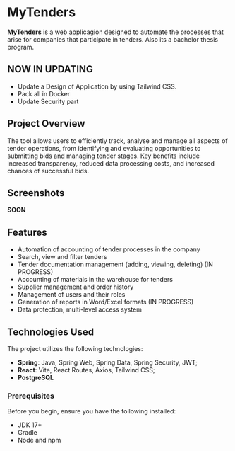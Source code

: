 # MyTenders

**MyTenders** is a web applicagion designed to automate the processes that arise for companies that participate in tenders. Also its a bachelor thesis program.

## NOW IN UPDATING
- Update a Design of Application by using Tailwind CSS.
- Pack all in Docker
- Update Security part

## Project Overview

The tool allows users to efficiently track, analyse and manage all aspects of tender operations, from identifying and evaluating opportunities to submitting bids and managing tender stages. Key benefits include increased transparency, reduced data processing costs, and increased chances of successful bids.

## Screenshots
**SOON**
## Features

- Automation of accounting of tender processes in the company
- Search, view and filter tenders
- Tender documentation management (adding, viewing, deleting) (IN PROGRESS)
- Accounting of materials in the warehouse for tenders
- Supplier management and order history
- Management of users and their roles
- Generation of reports in Word/Excel formats (IN PROGRESS)
- Data protection, multi-level access system

## Technologies Used

The project utilizes the following technologies:

- **Spring**: Java, Spring Web, Spring Data, Spring Security, JWT;
- **React**: Vite, React Routes, Axios, Tailwind CSS;
- **PostgreSQL**

### Prerequisites

Before you begin, ensure you have the following installed:

- JDK 17+
- Gradle
- Node and npm

